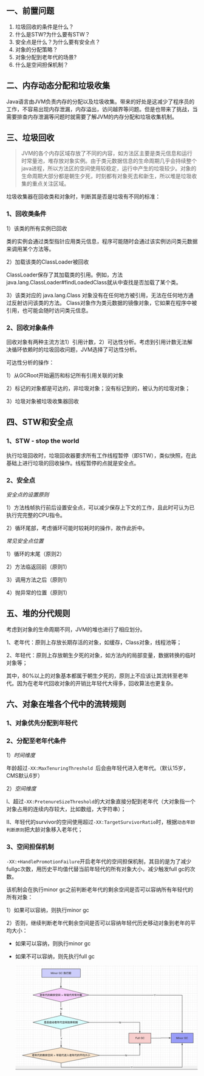 ## 一、前置问题
1. 垃圾回收的条件是什么？
1. 什么是STW?为什么要有STW？
1. 安全点是什么？为什么要有安全点？
1. 对象的分配策略？
1. 对象分配到老年代的场景?
1. 什么是空间担保机制？
## 二、内存动态分配和垃圾收集
Java语言由JVM负责内存的分配以及垃圾收集。带来的好处是这减少了程序员的工作，不容易出现内存泄漏，内存溢出，访问越界等问题。但是也带来了挑战，当需要排查内存泄漏等问题时就需要了解JVM的内存分配和垃圾收集机制。
## 三、垃圾回收
> JVM的各个内存区域存放了不同的内容，如方法区主要是类元信息和运行时常量池，堆存放对象实例。由于类元数据信息的生命周期几乎会持续整个java进程，所以方法区的空间使用较稳定，运行中产生的垃圾较少。对象的生命周期大部分都是朝生夕死，时刻都有对象死去和新生，所以堆是垃圾收集的重点关注区域。

垃圾收集器在回收类和对象时，判断其是否是垃圾有不同的标准：
### 1、回收类条件
1）该类的所有实例已回收

类的实例会通过类型指针应用类元信息，程序可能随时会通过该实例访问类元数据来调用某个方法等。

2）加载该类的ClassLoader被回收

ClassLoader保存了其加载类的引用。例如，方法java.lang.ClassLoader#findLoadedClass就从中查找是否加载了某个类。

3）该类对应的 java.lang.Class 对象没有在任何地方被引用，无法在任何地方通过反射访问该类的方法。
Class对象作为类元数据的镜像对象，它如果在程序中被引用，也可能会随时访问类元信息。

### 2、回收对象条件
回收对象有两种主流方法1）引用计数，2）可达性分析。考虑到引用计数无法解决循环依赖时的垃圾回收问题，JVM选择了可达性分析。

可达性分析的操作：

1）从GCRoot开始遍历和标记所有引用关联的对象

2）标记的对象都是可达的，非垃圾对象；没有标记到的，被认为的垃圾对象；

3）垃圾对象被垃圾收集器回收

## 四、STW和安全点
### 1、STW - stop the world
执行垃圾回收时，垃圾回收器要求所有工作线程暂停（即STW），类似快照，在此基础上进行垃圾的回收操作。线程暂停的点就是安全点。
### 2、安全点
*安全点的设置原则*

1）方法栈帧执行前后设置安全点，可以减少保存上下文的工作，且此时可认为已执行完完整的CPU指令。

2）循环尾部，考虑循环可能时较耗时的操作，故作此折中。

*常见安全点位置*

1）循环的末尾（原则2）

2）方法临返回前（原则1）

3）调用方法之后（原则1）

4）抛异常的位置（原则1）

## 五、堆的分代规则
考虑到对象的生命周期不同，JVM的堆也进行了相应划分。

1、老年代：原则上存放长期存活的对象，如缓存，Class对象，线程池等；

2、年轻代：原则上存放朝生夕死的对象，如方法内的局部变量，数据转换的临时对象等；

其中，80%以上的对象基本都属于朝生夕死的，原则上不应该让其流转至老年代。因为在老年代回收对象的开销比年轻代大得多，回收算法也更复杂。
## 六、对象在堆各个代中的流转规则
### 1、对象优先分配到年轻代
### 2、分配至老年代条件

1）*时间维度*

年龄超过`-XX:MaxTenuringThreshold `后会由年轻代进入老年代。（默认15岁，CMS默认6岁）

2）*空间维度*

I、超过`-XX:PretenureSizeThreshold`的大对象直接分配到老年代（大对象指一个对象占用的连续内存较大，比如数组，大字符串）；

II、年轻代的survivor的空间使用超过`-XX:TargetSurvivorRatio`时，根据`动态年龄判断原则`把大龄对象移入老年代；

### 3、空间担保机制
`-XX:+HandlePromotionFailure`开启老年代的空间担保机制，其目的是为了减少fullgc次数，用历史平均值代替当前年轻代的所有对象大小，减少触发full gc的次数。

该机制会在执行minor gc之前判断老年代的剩余空间是否可以容纳所有年轻代的所有对象：

1）如果可以容纳，则执行minor gc

2）否则，继续判断老年代剩余空间是否可以容纳年轻代历史移动对象到老年的平均大小：

* 如果可以容纳，则执行minor gc

* 如果不可以容纳，则先执行full gc

  

  ![老年代空间担保机制](pic/1240-20210115023653058.png)